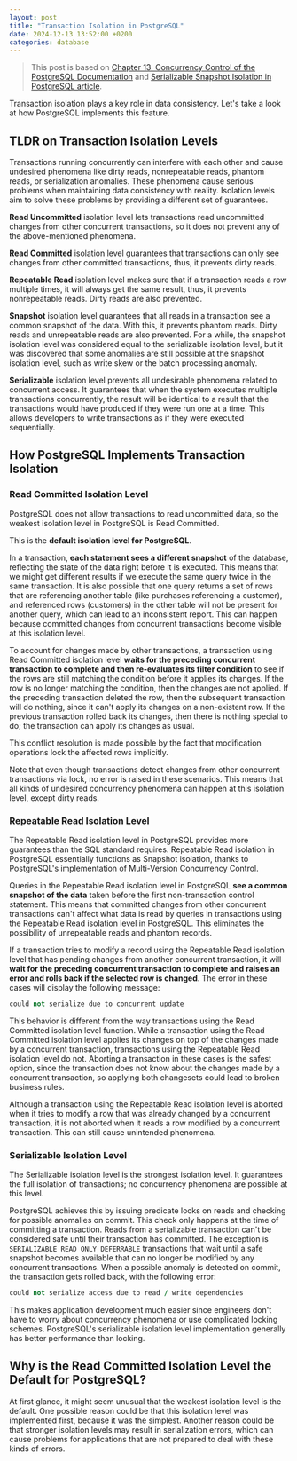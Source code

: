```yaml
---
layout: post
title: "Transaction Isolation in PostgreSQL"
date: 2024-12-13 13:52:00 +0200
categories: database
---
```


> This post is based on [Chapter 13. Concurrency Control of the PostgreSQL Documentation](https://www.postgresql.org/docs/current/mvcc.html) and [Serializable Snapshot Isolation in PostgreSQL article](https://arxiv.org/pdf/1208.4179).

Transaction isolation plays a key role in data consistency. Let's take a look at how PostgreSQL implements this feature.

## TLDR on Transaction Isolation Levels

Transactions running concurrently can interfere with each other and cause undesired phenomena like dirty reads, nonrepeatable reads, phantom reads, or serialization anomalies. These phenomena cause serious problems when maintaining data consistency with reality. Isolation levels aim to solve these problems by providing a different set of guarantees.

**Read Uncommitted** isolation level lets transactions read uncommitted changes from other concurrent transactions, so it does not prevent any of the above-mentioned phenomena.

**Read Committed** isolation level guarantees that transactions can only see changes from other committed transactions, thus, it prevents dirty reads.

**Repeatable Read** isolation level makes sure that if a transaction reads a row multiple times, it will always get the same result, thus, it prevents nonrepeatable reads. Dirty reads are also prevented.

**Snapshot** isolation level guarantees that all reads in a transaction see a common snapshot of the data. With this, it prevents phantom reads. Dirty reads and unrepeatable reads are also prevented. For a while, the snapshot isolation level was considered equal to the serializable isolation level, but it was discovered that some anomalies are still possible at the snapshot isolation level, such as write skew or the batch processing anomaly.

**Serializable** isolation level prevents all undesirable phenomena related to concurrent access. It guarantees that when the system executes multiple transactions concurrently, the result will be identical to a result that the transactions would have produced if they were run one at a time. This allows developers to write transactions as if they were executed sequentially.

## How PostgreSQL Implements Transaction Isolation

### Read Committed Isolation Level

PostgreSQL does not allow transactions to read uncommitted data, so the weakest isolation level in PostgreSQL is Read Committed.

This is the **default isolation level for PostgreSQL**.

In a transaction, **each statement sees a different snapshot** of the database, reflecting the state of the data right before it is executed. This means that we might get different results if we execute the same query twice in the same transaction. It is also possible that one query returns a set of rows that are referencing another table (like purchases referencing a customer), and referenced rows (customers) in the other table will not be present for another query, which can lead to an inconsistent report. This can happen because committed changes from concurrent transactions become visible at this isolation level.

To account for changes made by other transactions, a transaction using Read Committed isolation level **waits for the preceding concurrent transaction to complete and then re-evaluates its filter condition** to see if the rows are still matching the condition before it applies its changes. If the row is no longer matching the condition, then the changes are not applied. If the preceding transaction deleted the row, then the subsequent transaction will do nothing, since it can't apply its changes on a non-existent row. If the previous transaction rolled back its changes, then there is nothing special to do; the transaction can apply its changes as usual.

This conflict resolution is made possible by the fact that modification operations lock the affected rows implicitly.

Note that even though transactions detect changes from other concurrent transactions via lock, no error is raised in these scenarios. This means that all kinds of undesired concurrency phenomena can happen at this isolation level, except dirty reads.

### Repeatable Read Isolation Level

The Repeatable Read isolation level in PostgreSQL provides more guarantees than the SQL standard requires. Repeatable Read isolation in PostgreSQL essentially functions as Snapshot isolation, thanks to PostgreSQL's implementation of Multi-Version Concurrency Control.

Queries in the Repeatable Read isolation level in PostgreSQL **see a common snapshot of the data** taken before the first non-transaction control statement. This means that committed changes from other concurrent transactions can't affect what data is read by queries in transactions using the Repeatable Read isolation level in PostgreSQL. This eliminates the possibility of unrepeatable reads and phantom records.

If a transaction tries to modify a record using the Repeatable Read isolation level that has pending changes from another concurrent transaction, it will **wait for the preceding concurrent transaction to complete and raises an error and rolls back if the selected row is changed**. The error in these cases will display the following message:

```ruby
could not serialize due to concurrent update
```

This behavior is different from the way transactions using the Read Committed isolation level function. While a transaction using the Read Committed isolation level applies its changes on top of the changes made by a concurrent transaction, transactions using the Repeatable Read isolation level do not. Aborting a transaction in these cases is the safest option, since the transaction does not know about the changes made by a concurrent transaction, so applying both changesets could lead to broken business rules.

Although a transaction using the Repeatable Read isolation level is aborted when it tries to modify a row that was already changed by a concurrent transaction, it is not aborted when it reads a row modified by a concurrent transaction. This can still cause unintended phenomena.

### Serializable Isolation Level

The Serializable isolation level is the strongest isolation level. It guarantees the full isolation of transactions; no concurrency phenomena are possible at this level.

PostgreSQL achieves this by issuing predicate locks on reads and checking for possible anomalies on commit. This check only happens at the time of committing a transaction. Reads from a serializable transaction can't be considered safe until their transaction has committed. The exception is `SERIALIZABLE READ ONLY DEFERRABLE` transactions that wait until a safe snapshot becomes available that can no longer be modified by any concurrent transactions. When a possible anomaly is detected on commit, the transaction gets rolled back, with the following error:

```ruby
could not serialize access due to read / write dependencies
```

This makes application development much easier since engineers don't have to worry about concurrency phenomena or use complicated locking schemes. PostgreSQL's serializable isolation level implementation generally has better performance than locking.

## Why is the Read Committed Isolation Level the Default for PostgreSQL?

At first glance, it might seem unusual that the weakest isolation level is the default. One possible reason could be that this isolation level was implemented first, because it was the simplest. Another reason could be that stronger isolation levels may result in serialization errors, which can cause problems for applications that are not prepared to deal with these kinds of errors.
